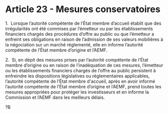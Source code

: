 # Article 23 - Mesures conservatoires


1.  Lorsque l’autorité compétente de l’État membre d’accueil établit que des irrégularités ont été commises par l’émetteur ou par les établissements financiers chargés des procédures d’offre au public ou que l’émetteur a enfreint ses obligations en raison de l’admission de ses valeurs mobilières à la négociation sur un marché réglementé, elle en informe l’autorité compétente de l’État membre d’origine et l’AEMF.

2.  Si, en dépit des mesures prises par l’autorité compétente de l’État membre d’origine ou en raison de l’inadéquation de ces mesures, l’émetteur ou les établissements financiers chargés de l’offre au public persistent à enfreindre les dispositions législatives ou réglementaires applicables, l’autorité compétente de l’État membre d'accueil, après en avoir informé l’autorité compétente de l’État membre d’origine et l’AEMF, prend toutes les mesures appropriées pour protéger les investisseurs et en informe la Commission et l’AEMF dans les meilleurs délais.

?B
